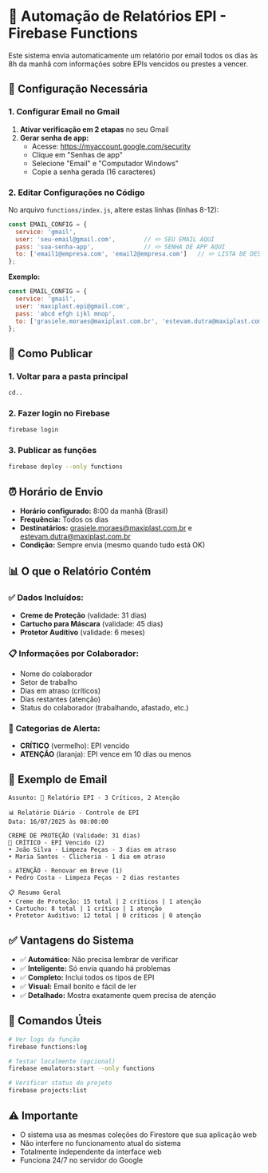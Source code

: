 # 📧 Automação de Relatórios EPI - Firebase Functions

Este sistema envia automaticamente um relatório por email todos os dias às 8h da manhã com informações sobre EPIs vencidos ou prestes a vencer.

## 🔧 Configuração Necessária

### 1. Configurar Email no Gmail

1. **Ativar verificação em 2 etapas** no seu Gmail
2. **Gerar senha de app:**
   - Acesse: https://myaccount.google.com/security
   - Clique em "Senhas de app"
   - Selecione "Email" e "Computador Windows"
   - Copie a senha gerada (16 caracteres)

### 2. Editar Configurações no Código

No arquivo `functions/index.js`, altere estas linhas (linhas 8-12):

```javascript
const EMAIL_CONFIG = {
  service: 'gmail',
  user: 'seu-email@gmail.com',        // ✏️ SEU EMAIL AQUI
  pass: 'sua-senha-app',              // ✏️ SENHA DE APP AQUI
  to: ['email1@empresa.com', 'email2@empresa.com']   // ✏️ LISTA DE DESTINATÁRIOS
};
```

**Exemplo:**
```javascript
const EMAIL_CONFIG = {
  service: 'gmail',
  user: 'maxiplast.epi@gmail.com',
  pass: 'abcd efgh ijkl mnop',
  to: ['grasiele.moraes@maxiplast.com.br', 'estevam.dutra@maxiplast.com.br']
};
```

## 🚀 Como Publicar

### 1. Voltar para a pasta principal
```bash
cd..
```

### 2. Fazer login no Firebase
```bash
firebase login
```

### 3. Publicar as funções
```bash
firebase deploy --only functions
```

## ⏰ Horário de Envio

- **Horário configurado:** 8:00 da manhã (Brasil)
- **Frequência:** Todos os dias
- **Destinatários:** grasiele.moraes@maxiplast.com.br e estevam.dutra@maxiplast.com.br
- **Condição:** Sempre envia (mesmo quando tudo está OK)

## 📊 O que o Relatório Contém

### ✅ **Dados Incluídos:**
- **Creme de Proteção** (validade: 31 dias)
- **Cartucho para Máscara** (validade: 45 dias)  
- **Protetor Auditivo** (validade: 6 meses)

### 📋 **Informações por Colaborador:**
- Nome do colaborador
- Setor de trabalho
- Dias em atraso (críticos)
- Dias restantes (atenção)
- Status do colaborador (trabalhando, afastado, etc.)

### 🚨 **Categorias de Alerta:**
- **CRÍTICO** (vermelho): EPI vencido
- **ATENÇÃO** (laranja): EPI vence em 10 dias ou menos

## 📧 Exemplo de Email

```
Assunto: 🚨 Relatório EPI - 3 Críticos, 2 Atenção

📊 Relatório Diário - Controle de EPI
Data: 16/07/2025 às 08:00:00

CREME DE PROTEÇÃO (Validade: 31 dias)
🚨 CRÍTICO - EPI Vencido (2)
• João Silva - Limpeza Peças - 3 dias em atraso
• Maria Santos - Clicheria - 1 dia em atraso

⚠️ ATENÇÃO - Renovar em Breve (1)
• Pedro Costa - Limpeza Peças - 2 dias restantes

📋 Resumo Geral
• Creme de Proteção: 15 total | 2 críticos | 1 atenção
• Cartucho: 8 total | 1 crítico | 1 atenção  
• Protetor Auditivo: 12 total | 0 críticos | 0 atenção
```

## ✅ Vantagens do Sistema

- ✅ **Automático:** Não precisa lembrar de verificar
- ✅ **Inteligente:** Só envia quando há problemas
- ✅ **Completo:** Inclui todos os tipos de EPI
- ✅ **Visual:** Email bonito e fácil de ler
- ✅ **Detalhado:** Mostra exatamente quem precisa de atenção

## 🔧 Comandos Úteis

```bash
# Ver logs da função
firebase functions:log

# Testar localmente (opcional)
firebase emulators:start --only functions

# Verificar status do projeto
firebase projects:list
```

## ⚠️ Importante

- O sistema usa as mesmas coleções do Firestore que sua aplicação web
- Não interfere no funcionamento atual do sistema
- Totalmente independente da interface web
- Funciona 24/7 no servidor do Google
